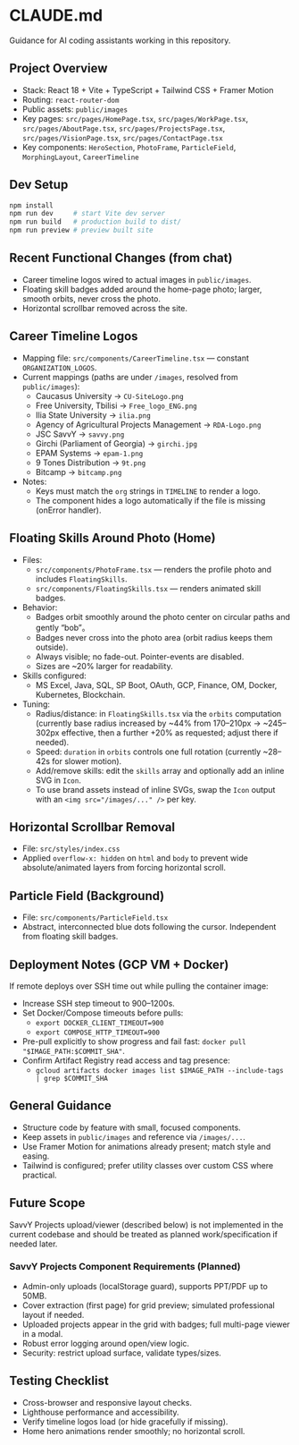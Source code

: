 # CLAUDE.md

Guidance for AI coding assistants working in this repository.

## Project Overview
- Stack: React 18 + Vite + TypeScript + Tailwind CSS + Framer Motion
- Routing: `react-router-dom`
- Public assets: `public/images`
- Key pages: `src/pages/HomePage.tsx`, `src/pages/WorkPage.tsx`, `src/pages/AboutPage.tsx`, `src/pages/ProjectsPage.tsx`, `src/pages/VisionPage.tsx`, `src/pages/ContactPage.tsx`
- Key components: `HeroSection`, `PhotoFrame`, `ParticleField`, `MorphingLayout`, `CareerTimeline`

## Dev Setup

```bash
npm install
npm run dev     # start Vite dev server
npm run build   # production build to dist/
npm run preview # preview built site
```

## Recent Functional Changes (from chat)

- Career timeline logos wired to actual images in `public/images`.
- Floating skill badges added around the home-page photo; larger, smooth orbits, never cross the photo.
- Horizontal scrollbar removed across the site.

## Career Timeline Logos

- Mapping file: `src/components/CareerTimeline.tsx` — constant `ORGANIZATION_LOGOS`.
- Current mappings (paths are under `/images`, resolved from `public/images`):
  - Caucasus University → `CU-SiteLogo.png`
  - Free University, Tbilisi → `Free_logo_ENG.png`
  - Ilia State University → `ilia.png`
  - Agency of Agricultural Projects Management → `RDA-Logo.png`
  - JSC SavvY → `savvy.png`
  - Girchi (Parliament of Georgia) → `girchi.jpg`
  - EPAM Systems → `epam-1.png`
  - 9 Tones Distribution → `9t.png`
  - Bitcamp → `bitcamp.png`
- Notes:
  - Keys must match the `org` strings in `TIMELINE` to render a logo.
  - The component hides a logo automatically if the file is missing (onError handler).

## Floating Skills Around Photo (Home)

- Files:
  - `src/components/PhotoFrame.tsx` — renders the profile photo and includes `FloatingSkills`.
  - `src/components/FloatingSkills.tsx` — renders animated skill badges.
- Behavior:
  - Badges orbit smoothly around the photo center on circular paths and gently “bob”。
  - Badges never cross into the photo area (orbit radius keeps them outside).
  - Always visible; no fade-out. Pointer-events are disabled.
  - Sizes are ~20% larger for readability.
- Skills configured:
  - MS Excel, Java, SQL, SP Boot, OAuth, GCP, Finance, OM, Docker, Kubernetes, Blockchain.
- Tuning:
  - Radius/distance: in `FloatingSkills.tsx` via the `orbits` computation (currently base radius increased by ~44% from 170–210px → ~245–302px effective, then a further +20% as requested; adjust there if needed).
  - Speed: `duration` in `orbits` controls one full rotation (currently ~28–42s for slower motion).
  - Add/remove skills: edit the `skills` array and optionally add an inline SVG in `Icon`.
  - To use brand assets instead of inline SVGs, swap the `Icon` output with an `<img src="/images/..." />` per key.

## Horizontal Scrollbar Removal

- File: `src/styles/index.css`
- Applied `overflow-x: hidden` on `html` and `body` to prevent wide absolute/animated layers from forcing horizontal scroll.

## Particle Field (Background)

- File: `src/components/ParticleField.tsx`
- Abstract, interconnected blue dots following the cursor. Independent from floating skill badges.

## Deployment Notes (GCP VM + Docker)

If remote deploys over SSH time out while pulling the container image:

- Increase SSH step timeout to 900–1200s.
- Set Docker/Compose timeouts before pulls:
  - `export DOCKER_CLIENT_TIMEOUT=900`
  - `export COMPOSE_HTTP_TIMEOUT=900`
- Pre-pull explicitly to show progress and fail fast: `docker pull "$IMAGE_PATH:$COMMIT_SHA"`.
- Confirm Artifact Registry read access and tag presence:
  - `gcloud artifacts docker images list $IMAGE_PATH --include-tags | grep $COMMIT_SHA`

## General Guidance

- Structure code by feature with small, focused components.
- Keep assets in `public/images` and reference via `/images/...`.
- Use Framer Motion for animations already present; match style and easing.
- Tailwind is configured; prefer utility classes over custom CSS where practical.

## Future Scope

SavvY Projects upload/viewer (described below) is not implemented in the current codebase and should be treated as planned work/specification if needed later.

### SavvY Projects Component Requirements (Planned)

- Admin-only uploads (localStorage guard), supports PPT/PDF up to 50MB.
- Cover extraction (first page) for grid preview; simulated professional layout if needed.
- Uploaded projects appear in the grid with badges; full multi-page viewer in a modal.
- Robust error logging around open/view logic.
- Security: restrict upload surface, validate types/sizes.

## Testing Checklist

- Cross-browser and responsive layout checks.
- Lighthouse performance and accessibility.
- Verify timeline logos load (or hide gracefully if missing).
- Home hero animations render smoothly; no horizontal scroll.

